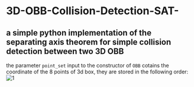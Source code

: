 # 3D-OBB-Collision-Detection-SAT-
## a simple python implementation of the separating axis theorem for simple collision detection between two 3D OBB  
the parameter ```point_set``` input to the constructor of ```OBB``` cotains the coordinate of the 8 points of 3d box, they are stored in the following order: 
![1](https://user-images.githubusercontent.com/46258000/132276400-b9338f6c-67a5-47a6-afac-a61e649ebae0.jpg)
